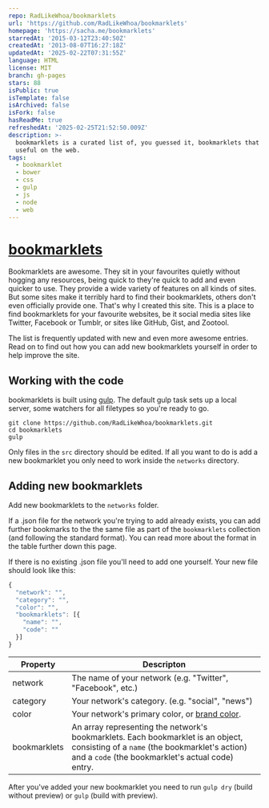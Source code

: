 ```yaml
---
repo: RadLikeWhoa/bookmarklets
url: 'https://github.com/RadLikeWhoa/bookmarklets'
homepage: 'https://sacha.me/bookmarklets'
starredAt: '2015-03-12T23:40:50Z'
createdAt: '2013-08-07T16:27:18Z'
updatedAt: '2025-02-22T07:31:55Z'
language: HTML
license: MIT
branch: gh-pages
stars: 88
isPublic: true
isTemplate: false
isArchived: false
isFork: false
hasReadMe: true
refreshedAt: '2025-02-25T21:52:50.009Z'
description: >-
  bookmarklets is a curated list of, you guessed it, bookmarklets that are
  useful on the web.
tags:
  - bookmarklet
  - bower
  - css
  - gulp
  - js
  - node
  - web
---
```


# [bookmarklets](http://radlikewhoa.github.io/bookmarklets)

Bookmarklets are awesome. They sit in your favourites quietly without hogging any resources, being quick to they're quick to add and even quicker to use. They provide a wide variety of features on all kinds of sites. But some sites make it terribly hard to find their bookmarklets, others don't even officially provide one. That's why I created this site. This is a place to find bookmarklets for your favourite websites, be it social media sites like Twitter, Facebook or Tumblr, or sites like GitHub, Gist, and Zootool.

The list is frequently updated with new and even more awesome entries. Read on to find out how you can add new bookmarklets yourself in order to help improve the site.

## Working with the code

bookmarklets is built using [gulp](). The default gulp task sets up a local server, some watchers for all filetypes so you're ready to go.

```
git clone https://github.com/RadLikeWhoa/bookmarklets.git
cd bookmarklets
gulp
```

Only files in the `src` directory should be edited. If all you want to do is add a new bookmarklet you only need to work inside the `networks` directory.

## Adding new bookmarklets

Add new bookmarklets to the `networks` folder.

If a .json file for the network you're trying to add already exists, you can add further bookmarks to the the same file as part of the `bookmarklets` collection (and following the standard format). You can read more about the format in the table further down this page.

If there is no existing .json file you'll need to add one yourself. Your new file should look like this:

```javascript
{
  "network": "",
  "category": "",
  "color": "",
  "bookmarklets": [{
    "name": "",
    "code": ""
  }]
}
```

| Property     | Descripton                                                                 |
|--------------|----------------------------------------------------------------------------|
| network      | The name of your network (e.g. "Twitter", "Facebook", etc.)                |
| category     | Your network's category. (e.g. "social", "news")                           |
| color        | Your network's primary color, or [brand color](http://brandcolors.net).    |
| bookmarklets | An array representing the network's bookmarklets. Each bookmarklet is an object, consisting of a `name` (the bookmarklet's action) and  a `code` (the bookmarklet's actual code) entry. |

After you've added your new bookmarklet you need to run `gulp dry` (build without preview) or `gulp` (build with preview).
